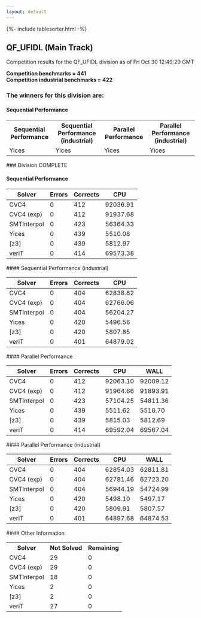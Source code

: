```yaml
---
layout: default
---
```

{%- include tablesorter.html -%}

##  QF_UFIDL (Main Track)

Competition results for the QF_UFIDL division as of Fri Oct 30 12:49:29 GMT

**Competition benchmarks = 441** 
**<br/>Competition industrial benchmarks = 422** 

### The winners for this division are: 
#### Sequential Performance
<table>
<tr>
<th class="center">Sequential Performance</th>
<th class="center">Sequential Performance (industrial)</th>
<th class="center">Parallel Performance</th>
<th class="center">Parallel Performance (industrial)</th>
</tr>
<tr class="center">
<td>Yices</td>
<td>Yices</td>
<td>Yices</td>
<td>Yices</td>
</tr>
</table>
### Division COMPLETE
 




#### Sequential Performance
<table id="sequential" class="result sorted">
<thead>
<tr>
<th class="center">Solver</th><th class="center">Errors</th>
<th class="center">Corrects</th>
<th class="center">CPU</th>
</tr>
</thead>
<tr>
<td>CVC4</td>
<td class="right">0</td>
<td class="right">412</td>
<td class="right">92036.91</td>
</tr>
<tr>
<td>CVC4 (exp)</td>
<td class="right">0</td>
<td class="right">412</td>
<td class="right">91937.68</td>
</tr>
<tr>
<td>SMTInterpol</td>
<td class="right">0</td>
<td class="right">423</td>
<td class="right">56364.33</td>
</tr>
<tr>
<td>Yices</td>
<td class="right">0</td>
<td class="right">439</td>
<td class="right">5510.08</td>
</tr>
<tr>
<td>[z3]</td>
<td class="right">0</td>
<td class="right">439</td>
<td class="right">5812.97</td>
</tr>
<tr>
<td>veriT</td>
<td class="right">0</td>
<td class="right">414</td>
<td class="right">69573.38</td>
</tr>
</table>
#### Sequential Performance (industrial)
<table id="sequentiali" class="result sorted">
<thead>
<tr>
<th class="center">Solver</th><th class="center">Errors</th>
<th class="center">Corrects</th>
<th class="center">CPU</th>
</tr>
</thead>
<tr>
<td>CVC4</td>
<td class="right">0</td>
<td class="right">404</td>
<td class="right">62838.62</td>
</tr>
<tr>
<td>CVC4 (exp)</td>
<td class="right">0</td>
<td class="right">404</td>
<td class="right">62766.06</td>
</tr>
<tr>
<td>SMTInterpol</td>
<td class="right">0</td>
<td class="right">404</td>
<td class="right">56204.27</td>
</tr>
<tr>
<td>Yices</td>
<td class="right">0</td>
<td class="right">420</td>
<td class="right">5496.56</td>
</tr>
<tr>
<td>[z3]</td>
<td class="right">0</td>
<td class="right">420</td>
<td class="right">5807.85</td>
</tr>
<tr>
<td>veriT</td>
<td class="right">0</td>
<td class="right">401</td>
<td class="right">64879.02</td>
</tr>
</table>
#### Parallel Performance
<table id="parallel" class="result sorted">
<thead>
<tr>
<th class="center">Solver</th><th class="center">Errors</th>
<th class="center">Corrects</th>
<th class="center">CPU</th>
<th class="center">WALL</th>
</tr>
</thead>
<tr>
<td>CVC4</td>
<td class="right">0</td>
<td class="right">412</td>
<td class="right">92063.10</td>
<td class="right">92009.12</td>
</tr>
<tr>
<td>CVC4 (exp)</td>
<td class="right">0</td>
<td class="right">412</td>
<td class="right">91964.66</td>
<td class="right">91893.91</td>
</tr>
<tr>
<td>SMTInterpol</td>
<td class="right">0</td>
<td class="right">423</td>
<td class="right">57104.25</td>
<td class="right">54811.36</td>
</tr>
<tr>
<td>Yices</td>
<td class="right">0</td>
<td class="right">439</td>
<td class="right">5511.62</td>
<td class="right">5510.70</td>
</tr>
<tr>
<td>[z3]</td>
<td class="right">0</td>
<td class="right">439</td>
<td class="right">5815.03</td>
<td class="right">5812.69</td>
</tr>
<tr>
<td>veriT</td>
<td class="right">0</td>
<td class="right">414</td>
<td class="right">69592.04</td>
<td class="right">69567.04</td>
</tr>

</table>
#### Parallel Performance (industrial)
<table id="paralleli" class="result sorted">
<thead>
<tr>
<th class="center">Solver</th><th class="center">Errors</th>
<th class="center">Corrects</th>
<th class="center">CPU</th>
<th class="center">WALL</th>
</tr>
</thead>
<tr>
<td>CVC4</td>
<td class="right">0</td>
<td class="right">404</td>
<td class="right">62854.03</td>
<td class="right">62811.81</td>
</tr>
<tr>
<td>CVC4 (exp)</td>
<td class="right">0</td>
<td class="right">404</td>
<td class="right">62781.46</td>
<td class="right">62723.20</td>
</tr>
<tr>
<td>SMTInterpol</td>
<td class="right">0</td>
<td class="right">404</td>
<td class="right">56944.19</td>
<td class="right">54724.99</td>
</tr>
<tr>
<td>Yices</td>
<td class="right">0</td>
<td class="right">420</td>
<td class="right">5498.10</td>
<td class="right">5497.17</td>
</tr>
<tr>
<td>[z3]</td>
<td class="right">0</td>
<td class="right">420</td>
<td class="right">5809.91</td>
<td class="right">5807.57</td>
</tr>
<tr>
<td>veriT</td>
<td class="right">0</td>
<td class="right">401</td>
<td class="right">64897.68</td>
<td class="right">64874.53</td>
</tr>

</table>
#### Other Information
<table>
<tr>
<th class="center">Solver</th>
<th class="center">Not Solved</th>
<th class="center">Remaining</th>
</tr>
<tr>
<td>CVC4</td>
<td class="right">29</td>
<td class="right">0</td>
</tr>
<tr>
<td>CVC4 (exp)</td>
<td class="right">29</td>
<td class="right">0</td>
</tr>
<tr>
<td>SMTInterpol</td>
<td class="right">18</td>
<td class="right">0</td>
</tr>
<tr>
<td>Yices</td>
<td class="right">2</td>
<td class="right">0</td>
</tr>
<tr>
<td>[z3]</td>
<td class="right">2</td>
<td class="right">0</td>
</tr>
<tr>
<td>veriT</td>
<td class="right">27</td>
<td class="right">0</td>
</tr>
</table>

